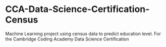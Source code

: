 # CCA-Data-Science-Certification-Census
Machine Learning project using census data to predict education level. For the Cambridge Coding Academy Data Science Certification 

